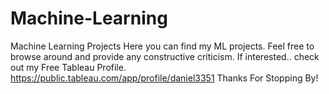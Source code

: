 # Machine-Learning
Machine Learning Projects
Here you can find my ML projects.
Feel free to browse around and provide any constructive criticism.
If interested.. check out my Free Tableau Profile. https://public.tableau.com/app/profile/daniel3351
Thanks For Stopping By!

